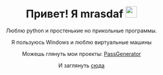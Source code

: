 <h1 align="center">Привет! Я mrasdaf <img src="https://mrasdaf.github.io/img/logo.png" height="30"></h1>
<p align="center">Люблю python и простенькие но прикольные программы.</p>
<p align="center">Я пользуюсь Windows и люблю виртуальные машины </p>
<p align="center">
  Можешь глянуть мои проекты:
  <a href="https://github.com/mrasdaf/PassGenerator">PassGenerator</a>
</p>
<p align="center">И заглянуть <a href="http://mrasdaf.github.io">сюда</a></p>
